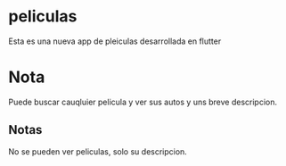 # peliculas
Esta es una nueva app de pleiculas desarrollada en flutter

# Nota
Puede buscar cauqluier pelicula y ver sus autos y uns breve descripcion.

## Notas
No se pueden ver peliculas, solo su descripcion.
